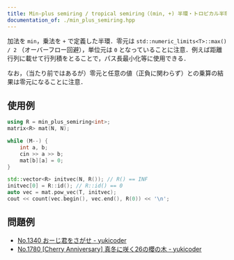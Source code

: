 ```yaml
---
title: Min-plus semiring / tropical semiring（(min, +) 半環・トロピカル半環）
documentation_of: ./min_plus_semiring.hpp
---
```


加法を `min`，乗法を `+` で定義した半環．零元は `std::numeric_limits<T>::max() / 2` （オーバーフロー回避），単位元は `0` となっていることに注意．例えば距離行列に載せて行列積をとることで，パス長最小化等に使用できる．

なお，（当たり前ではあるが）零元と任意の値（正負に関わらず）との乗算の結果は零元になることに注意．
## 使用例

```cpp
using R = min_plus_semiring<int>;
matrix<R> mat(N, N);

while (M--) {
    int a, b;
    cin >> a >> b;
    mat[b][a] = 0;
}

std::vector<R> initvec(N, R()); // R() == INF
initvec[0] = R::id(); // R::id() == 0
auto vec = mat.pow_vec(T, initvec);
cout << count(vec.begin(), vec.end(), R(0)) << '\n';
```

## 問題例

- [No.1340 おーじ君をさがせ - yukicoder](https://yukicoder.me/problems/no/1340)
- [No.1780 [Cherry Anniversary] 真冬に咲く26の櫻の木 - yukicoder](https://yukicoder.me/problems/no/1780)
